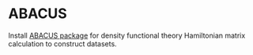 # ABACUS
Install [ABACUS package](https://github.com/deepmodeling/abacus-develop) for density functional theory Hamiltonian matrix calculation to construct datasets.
